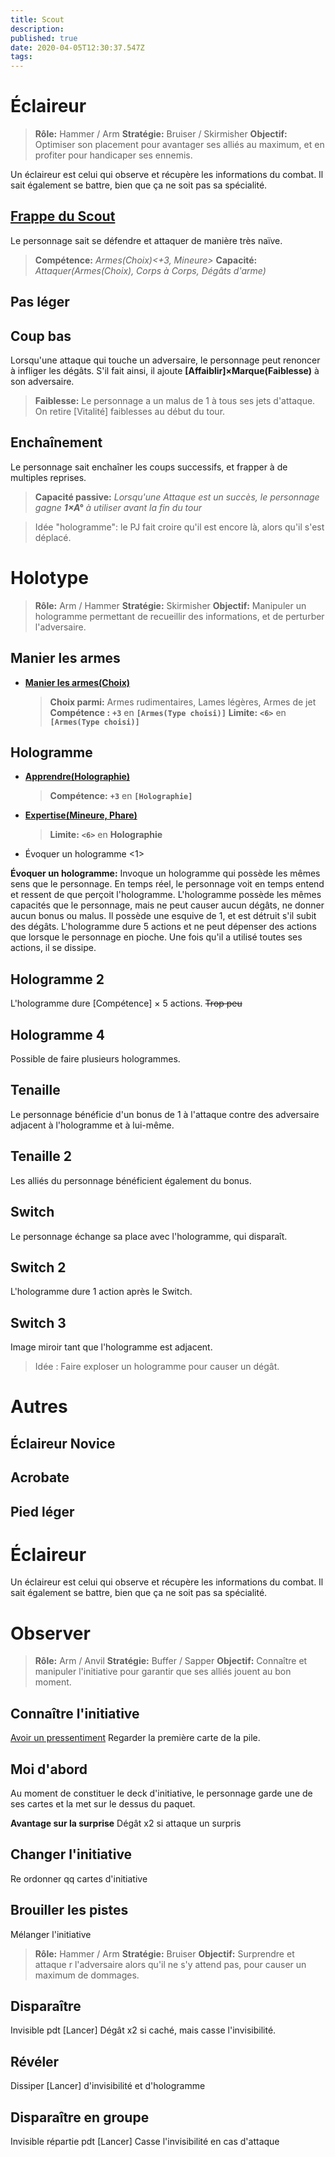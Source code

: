 ```yaml
---
title: Scout
description: 
published: true
date: 2020-04-05T12:30:37.547Z
tags: 
---
```


# Éclaireur
> **Rôle:** Hammer / Arm
> **Stratégie:** Bruiser / Skirmisher
> **Objectif:** Optimiser son placement pour avantager ses alliés au maximum, et en profiter pour handicaper ses ennemis. 

Un éclaireur est celui qui observe et récupère les informations du combat. Il sait également se battre, bien que ça ne soit pas sa spécialité. 

## [Frappe du Scout](https://trello.com/c/e8DPYZtO) 

Le personnage sait se défendre et attaquer de manière très naïve. 

> **Compétence:** _Armes(Choix)<+3, Mineure>_
> **Capacité:** _Attaquer(Armes(Choix), Corps à Corps, Dégâts d'arme)_

## Pas léger

## Coup bas

Lorsqu'une attaque qui touche un adversaire, le personnage peut renoncer à infliger les dégâts. 
S'il fait ainsi, il ajoute **[Affaiblir]×Marque(Faiblesse)** à son adversaire. 

> **Faiblesse:**
Le personnage a un malus de 1 à tous ses jets d'attaque.
On retire [Vitalité] faiblesses au début du tour. 

## Enchaînement

Le personnage sait enchaîner les coups successifs, et frapper à de multiples reprises. 

> **Capacité passive:** _Lorsqu'une Attaque est un succès, le personnage gagne **1×A°** à utiliser avant la fin du tour_

> Idée "hologramme": le PJ fait croire qu'il est encore là, alors qu'il s'est déplacé.

# Holotype
> **Rôle:** Arm / Hammer
> **Stratégie:** Skirmisher
> **Objectif:** Manipuler un hologramme permettant de recueillir des informations, et de perturber l'adversaire. 

## Manier les armes

* **[Manier les armes(Choix)](https://trello.com/c/8vrAmkjp/121-manier-les-armes-type-darme)**
    > **Choix parmi:**
Armes rudimentaires, Lames légères, Armes de jet
   > **Compétence :**
**`+3`** en **`[Armes(Type choisi)]`**
    > **Limite:**
**`<6>`** en **`[Armes(Type choisi)]`**


## Hologramme

* **[Apprendre(Holographie)](https://trello.com/c/okzDUbWA)**
   > **Compétence:**
**`+3`** en **`[Holographie]`**
* **[Expertise(Mineure, Phare)](https://trello.com/c/0EKOzT2h)**
    > **Limite:**
**`<6>`** en **Holographie**
* Évoquer un hologramme <1>

**Évoquer un hologramme:**
Invoque un hologramme qui possède les mêmes sens que le personnage. En temps réel, le personnage voit en temps entend et ressent de que perçoit l'hologramme.
L'hologramme possède les mêmes capacités que le personnage, mais ne peut causer aucun dégâts, ne donner aucun bonus ou malus.
Il possède une esquive de 1, et est détruit s'il subit des dégâts. 
L'hologramme dure 5 actions et ne peut dépenser des actions que lorsque le personnage en pioche. Une fois qu'il a utilisé toutes ses actions, il se dissipe.

## Hologramme 2
L'hologramme dure [Compétence] × 5 actions. ~~Trop peu~~

## Hologramme 4
Possible de faire plusieurs hologrammes. 

## Tenaille
Le personnage bénéficie d'un bonus de 1 à l'attaque contre des adversaire adjacent à l'hologramme et à lui-même.

## Tenaille 2
Les alliés du personnage bénéficient également du bonus. 

## Switch
Le personnage échange sa place avec l'hologramme, qui disparaît.

## Switch 2
L'hologramme dure 1 action après le Switch.

## Switch 3
Image miroir tant que l'hologramme est adjacent.

> Idée :
Faire exploser un hologramme pour causer un dégât. 

# Autres

## Éclaireur Novice

## Acrobate

## Pied léger

# Éclaireur

Un éclaireur est celui qui observe et récupère les informations du combat. Il sait également se battre, bien que ça ne soit pas sa spécialité. 


# Observer
> **Rôle:** Arm / Anvil
> **Stratégie:** Buffer / Sapper
> **Objectif:** Connaître et manipuler l'initiative pour garantir que ses alliés jouent au bon moment. 

## Connaître l'initiative

[Avoir un pressentiment](https://trello.com/c/vCk355jF) 
Regarder la première carte de la pile. 

## Moi d'abord
Au moment de constituer le deck d'initiative, le personnage garde une de ses cartes et la met sur le dessus du paquet.

**Avantage sur la surprise**
Dégât x2 si attaque un surpris

## Changer l'initiative
Re ordonner qq cartes d'initiative

## Brouiller les pistes
Mélanger l'initiative

> **Rôle:** Hammer / Arm
> **Stratégie:** Bruiser
> **Objectif:** Surprendre et attaque r l'adversaire alors qu'il ne s'y attend pas, pour causer un maximum de dommages. 

## Disparaître
Invisible pdt [Lancer]
Dégât x2 si caché, mais casse l'invisibilité. 

## Révéler
Dissiper [Lancer] d'invisibilité et d'hologramme

## Disparaître en groupe
Invisible répartie pdt [Lancer]
Casse l'invisibilité en cas d'attaque